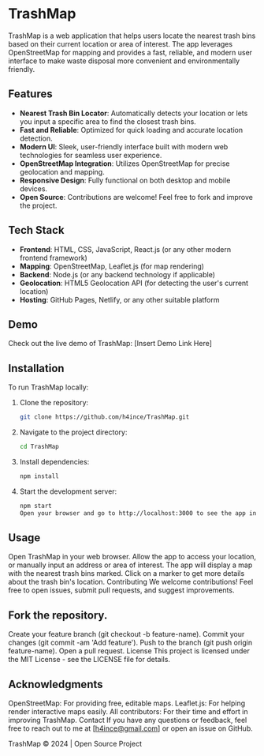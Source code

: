 # TrashMap

TrashMap is a web application that helps users locate the nearest trash bins based on their current location or area of interest. The app leverages OpenStreetMap for mapping and provides a fast, reliable, and modern user interface to make waste disposal more convenient and environmentally friendly.

## Features

- **Nearest Trash Bin Locator**: Automatically detects your location or lets you input a specific area to find the closest trash bins.
- **Fast and Reliable**: Optimized for quick loading and accurate location detection.
- **Modern UI**: Sleek, user-friendly interface built with modern web technologies for seamless user experience.
- **OpenStreetMap Integration**: Utilizes OpenStreetMap for precise geolocation and mapping.
- **Responsive Design**: Fully functional on both desktop and mobile devices.
- **Open Source**: Contributions are welcome! Feel free to fork and improve the project.

## Tech Stack

- **Frontend**: HTML, CSS, JavaScript, React.js (or any other modern frontend framework)
- **Mapping**: OpenStreetMap, Leaflet.js (for map rendering)
- **Backend**: Node.js (or any backend technology if applicable)
- **Geolocation**: HTML5 Geolocation API (for detecting the user's current location)
- **Hosting**: GitHub Pages, Netlify, or any other suitable platform

## Demo

Check out the live demo of TrashMap: [Insert Demo Link Here]

## Installation

To run TrashMap locally:

1. Clone the repository:
   ```bash
   git clone https://github.com/h4ince/TrashMap.git
2. Navigate to the project directory:
    ```bash
    cd TrashMap
3. Install dependencies:
    ```bash
    npm install
4. Start the development server:
    ```bash
    npm start
    Open your browser and go to http://localhost:3000 to see the app in action.

## Usage
Open TrashMap in your web browser.
Allow the app to access your location, or manually input an address or area of interest.
The app will display a map with the nearest trash bins marked.
Click on a marker to get more details about the trash bin's location.
Contributing
We welcome contributions! Feel free to open issues, submit pull requests, and suggest improvements.

## Fork the repository.
Create your feature branch (git checkout -b feature-name).
Commit your changes (git commit -am 'Add feature').
Push to the branch (git push origin feature-name).
Open a pull request.
License
This project is licensed under the MIT License - see the LICENSE file for details.

## Acknowledgments
OpenStreetMap: For providing free, editable maps.
Leaflet.js: For helping render interactive maps easily.
All contributors: For their time and effort in improving TrashMap.
Contact
If you have any questions or feedback, feel free to reach out to me at [h4ince@gmail.com] or open an issue on GitHub.

TrashMap © 2024 | Open Source Project